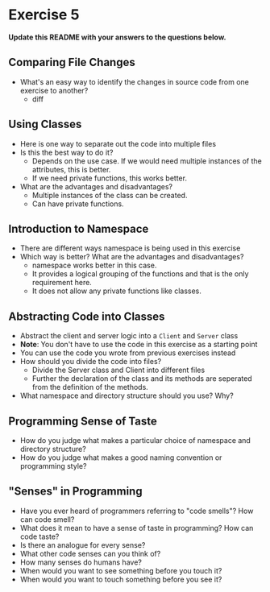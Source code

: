 # Exercise 5

**Update this README with your answers to the questions below.**

## Comparing File Changes

- What's an easy way to identify the changes in source code from one exercise
  to another?
  * diff <file1> <file2>
    
## Using Classes

- Here is one way to separate out the code into multiple files
- Is this the best way to do it? 
  * Depends on the use case. If we would need multiple instances of the attributes, this is better.
  * If we need private functions, this works better.
- What are the advantages and disadvantages?
  * Multiple instances of the class can be created.
  * Can have private functions.

## Introduction to Namespace

- There are different ways namespace is being used in this exercise
- Which way is better? What are the advantages and disadvantages?
  * namespace works better in this case.
  * It provides a logical grouping of the functions and that is the only requirement here.
  * It does not allow any private functions like classes.

## Abstracting Code into Classes

- Abstract the client and server logic into a `Client` and `Server` class
- **Note**: You don't have to use the code in this exercise as a starting point
- You can use the code you wrote from previous exercises instead
- How should you divide the code into files?
  * Divide the Server class and Client into different files
  * Further the declaration of the class and its methods are seperated from the definition of the methods.
- What namespace and directory structure should you use? Why?

## Programming Sense of Taste

- How do you judge what makes a particular choice of namespace and directory
  structure? 
- How do you judge what makes a good naming convention or programming style?

## "Senses" in Programming

- Have you ever heard of programmers referring to "code smells"? How can code
  smell?
- What does it mean to have a sense of taste in programming? How can code
  taste?
- Is there an analogue for every sense?
- What other code senses can you think of?
- How many senses do humans have?
- When would you want to see something before you touch it?
- When would you want to touch something before you see it?
